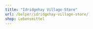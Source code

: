 ```yaml
---
title: "Idridgehay Village Store"
url: /belper/idridgehay-village-store/
shop: Lebensmittel
---
```

